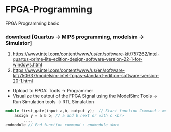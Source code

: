 # FPGA-Programming
FPGA Programming basic

### download [Quartus -> MIPS programming, modelsim -> Simulator]
1. https://www.intel.com/content/www/us/en/software-kit/757262/intel-quartus-prime-lite-edition-design-software-version-22-1-for-windows.html
2. https://www.intel.com/content/www/us/en/software-kit/750637/modelsim-intel-fpgas-standard-edition-software-version-20-1.html

- Upload to FPGA: Tools -> Programmer
- Visualize the output of the FPGA Signal using the ModelSim: Tools -> Run Simulation tools -> RTL Simulation

```C++
module first_gate(input a,b, output y);  // Start function Command : module, End of line text : ;, function name: same as file name 
    assign y = a & b; // a and b next or with c <br>
        ....
endmodule // End function command : endmodule <br>
```
